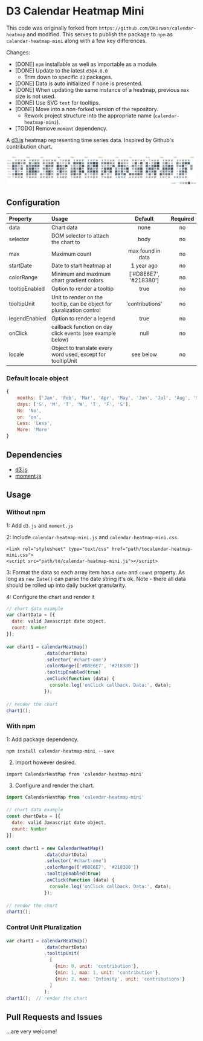 # D3 Calendar Heatmap Mini

This code was originally forked from `https://github.com/DKirwan/calendar-heatmap` and modified. This
serves to publish the package to `npm` as `calendar-heatmap-mini` along with a few key differences.

Changes:
* [DONE] `npm` installable as well as importable as a module.
* [DONE] Update to the latest `d3@4.8.0`
  * Trim down to specific `d3` packages.
* [DONE] Data is auto initialized if none is presented.
* [DONE] When updating the same instance of a heatmap, previous `max` size is not used.
* [DONE] Use SVG `text` for tooltips.
* [DONE] Move into a non-forked version of the repository.
  * Rework project structure into the appropriate name (`calendar-heatmap-mini`).
* [TODO] Remove `moment` dependency.

A [d3.js](https://d3js.org/) heatmap representing time series data. Inspired by Github's contribution chart.

![Reusable D3.js Calendar Heatmap chart](https://raw.githubusercontent.com/DKirwan/calendar-heatmap/develop/example/thumbnail.png)

## Configuration

|Property        | Usage           | Default  | Required |
|:------------- |:-------------|:-----:|:-----:|
| data | Chart data | none | no |
| selector | DOM selector to attach the chart to | body | no |
| max | Maximum count | max found in data | no |
| startDate | Date to start heatmap at | 1 year ago | no |
| colorRange | Minimum and maximum chart gradient colors | ['#D8E6E7', '#218380'] | no |
| tooltipEnabled | Option to render a tooltip | true | no |
| tooltipUnit | Unit to render on the tooltip, can be object for pluralization control | 'contributions' | no |
| legendEnabled | Option to render a legend | true | no |
| onClick | callback function on day click events (see example below) | null | no |
| locale | Object to translate every word used, except for tooltipUnit | see below | no |

### Default locale object

```javascript
{
    months: ['Jan', 'Feb', 'Mar', 'Apr', 'May', 'Jun', 'Jul', 'Aug', 'Sep', 'Oct', 'Nov', 'Dec'],
    days: ['S', 'M', 'T', 'W', 'T', 'F', 'S'],
    No: 'No',
    on: 'on',
    Less: 'Less',
    More: 'More'
}
```

## Dependencies

* [d3.js](https://d3js.org/)
* [moment.js](http://momentjs.com/)

## Usage

### Without npm
1: Add `d3.js` and `moment.js`

2: Include `calendar-heatmap-mini.js` and `calendar-heatmap-mini.css`.
```
<link rel="stylesheet" type="text/css" href="path/tocalendar-heatmap-mini.css">
<script src="path/to/calendar-heatmap-mini.js"></script>
```

3: Format the data so each array item has a `date` and `count` property.
As long as `new Date()` can parse the date string it's ok. Note - there all data should be rolled up into daily bucket granularity.

4: Configure the chart and render it
```javascript
// chart data example
var chartData = [{
  date: valid Javascript date object,
  count: Number
}];

var chart1 = calendarHeatmap()
              .data(chartData)
              .selector('#chart-one')
              .colorRange(['#D8E6E7', '#218380'])
              .tooltipEnabled(true)
              .onClick(function (data) {
                console.log('onClick callback. Data:', data);
              });

// render the chart
chart1();
```

### With npm
1: Add package dependency.
```
npm install calendar-heatmap-mini --save
```

2. Import however desired.
```
import CalendarHeatMap from 'calendar-heatmap-mini'
```

3. Configure and render the chart.
```javascript
import CalendarHeatMap from 'calendar-heatmap-mini'

// chart data example
const chartData = [{
  date: valid Javascript date object,
  count: Number
}];

const chart1 = new CalendarHeatMap()
              .data(chartData)
              .selector('#chart-one')
              .colorRange(['#D8E6E7', '#218380'])
              .tooltipEnabled(true)
              .onClick(function (data) {
                console.log('onClick callback. Data:', data);
              });

// render the chart
chart1();
```

### Control Unit Pluralization

```javascript
var chart1 = calendarHeatmap()
              .data(chartData)
              .tooltipUnit(
                [
                  {min: 0, unit: 'contribution'},
                  {min: 1, max: 1, unit: 'contribution'},
                  {min: 2, max: 'Infinity', unit: 'contributions'}
                ]
              );
chart1();  // render the chart
```

## Pull Requests and Issues

...are very welcome!
